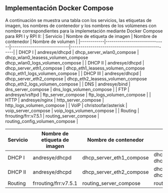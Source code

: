 ## Implementación Docker Compose
A continuación se muestra una tabla con los servicios, las etiquetas de imagen, los nombres de contenedor y los nombres de los volúmenes con nombre correspondientes para la implemetación mediante Docker Compose para RPI I y RPI II:
| Servicio   | Nombre de etiqueta de imagen  | Nombre de contenedor        | Nombre de volumen                              |
|------------|------------------------------|-----------------------------|-------------------------------------------------|
| DHCP I     | andresye/dhcpd               | dhcp_server_wlan0_compose   | dhcp_wlan0_leasess_volumen_compose <br> dhcp_wlan0_logs_volumen_compose       |
| DHCP II    | andresye/dhcpd               | dhcp_server_eth1_compose    | dhcp_eth1_leasess_volumen_compose <br> dhcp_eth1_logs_volumen_compose        |
| DHCP III   | andresye/dhcpd               | dhcp_server_eth2_compose    | dhcp_eth2_leasess_volumen_compose <br> dhcp_eth2_logs_volumen_compose        |
| DNS        | andresye/bind                | dns_server_compose          | dns_logs_volumen_compose                        |
| FTP        | andresye/vsftpd              | ftp_server_compose          | ftp_logs_volumen_compose                        |
| HTTP       | andresye/nginx               | http_server_compose         | http_logs_volumen_compose                       |
| VoIP       | christoofar/asterisk         | voip_server_compose         | voip_logs_volumen_compose                       |
| Routing    | frrouting/frr:v7.5.1         | routing_server_compose      | routing_config_volumen_compose                  |


| Servicio | Nombre de etiqueta de imagen | Nombre de contenedor | Nombre de volumen              |
|----------|------------------------------|---------------------|---------------------------------------|
| DHCP I   | andresye/dhcpd               | dhcp_server_eth1_compose    | dhcp_eth1_leasess_volumen <br>dhcp_eth1_logs_volumen_compose        |
| DHCP II   | andresye/dhcpd               | dhcp_server_eth2_compose    | dhcp_eth2_leasess_volumen <br>dhcp_eth2_logs_volumen_compose        |
| Routing  | frrouting/frr:v7.5.1         | routing_server_compose      | routing_config_volumen_compose                  |
